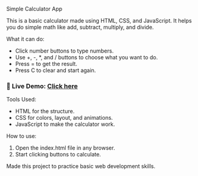Simple Calculator App

This is a basic calculator made using HTML, CSS, and JavaScript.
It helps you do simple math like add, subtract, multiply, and divide.

What it can do:
- Click number buttons to type numbers.
- Use +, -, *, and / buttons to choose what you want to do.
- Press = to get the result.
- Press C to clear and start again.

### 🔗 Live Demo: [Click here](https://calculator-app-blush-pi.vercel.app/)

Tools Used:
- HTML for the structure.
- CSS for colors, layout, and animations.
- JavaScript to make the calculator work.

How to use:
1. Open the index.html file in any browser.
2. Start clicking buttons to calculate.

Made this project to practice basic web development skills.
